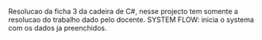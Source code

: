 Resolucao da ficha 3 da cadeira de C#, nesse projecto tem somente a resolucao do trabalho dado pelo docente.
SYSTEM FLOW:
inicia o systema com os dados ja preenchidos.
